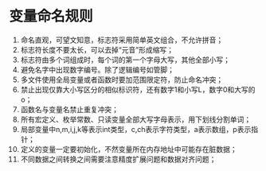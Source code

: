 # 变量命名规则

1. 命名直观，可望文知意，标志符采用简单英文组合，不允许拼音；
2. 标志符长度不要太长，可以去掉“元音”形成缩写；
3. 标志符由多个词组成时，每个词的第一个字母大写，其他全部小写；
4. 避免名字中出现数字编号。除了逻辑编号如管脚；
5. 多文件使用全局变量或者函数时要加范围限定符，防止命名冲突；
6. 禁止出现仅靠大小写区分的相似标识符，还有数字1和小写L，数字0和大写的o；
7. 函数名与变量名禁止重复冲突；
8. 所有宏定义、枚举常数、只读变量全部大写字母表示，用下划线分割单词；
9. 局部变量中n,m,i,j,k等表示int类型，c,ch表示字符类型，a表示数组，p表示指针；
10. 定义的变量一定要初始化，不然变量所在内存地址中可能存在脏数据；
11. 不同数据之间转换之间需要注意精度扩展问题和数据对齐问题；

